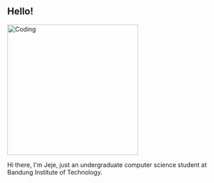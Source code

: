## Hello!

<img align="center" alt="Coding" width="300" src="https://img.etimg.com/photo/msid-84347069/Busy%20gif.jpg" />

Hi there, I'm Jeje, just an undergraduate computer science student at Bandung Institute of Technology.
